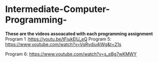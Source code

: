 # Intermediate-Computer-Programming-

**These are the videos assoacated with each programming assignment**
Program 1 :https://youtu.be/tFjukElU_eQ
Program 5: https://www.youtube.com/watch?v=VqRydiu4iWg&t=21s

Program 6: https://www.youtube.com/watch?v=s_eBg7wKMWY 
